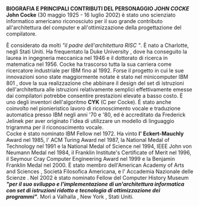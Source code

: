 **BIOGRAFIA E PRINCIPALI CONTRIBUTI DEL PERSONAGGIO _JOHN COCKE_** 
**John Cocke** (30 maggio 1925 - 16 luglio 2002) è stato uno scienziato informatico americano riconosciuto per il suo grande contributo all'architettura del computer e all'ottimizzazione della progettazione del compilatore.

È considerato da molti _"il padre dell'architettura RISC "_.
È nato a Charlotte, negli Stati Uniti. Ha frequentato la Duke University , dove ha conseguito la laurea in ingegneria meccanica nel 1946 e il dottorato di ricerca in matematica nel 1956.
Cocke ha trascorso tutta la sua carriera come ricercatore industriale per IBM fino al 1992.
Forse il progetto in cui le sue innovazioni sono state maggiormente notate è stato nel minicomputer IBM 801 , dove la sua realizzazione che abbinare il design del set di istruzioni dell'architettura alle istruzioni relativamente semplici effettivamente emesse dai compilatori potrebbe consentire prestazioni elevate a basso costo.
È uno degli inventori dell'algoritmo **CYK** (C per Cocke). È stato anche coinvolto nel pionieristico lavoro di riconoscimento vocale e traduzione automatica presso IBM negli anni '70 e '80, ed è accreditato da Frederick Jelinek per aver originato l'idea di utilizzare un modello di linguaggio trigramma per il riconoscimento vocale.  
Cocke è stato nominato IBM Fellow nel 1972. Ha vinto **l' Eckert-Mauchly** Award nel 1985, l' ACM Turing Award nel 1987, la National Medal of Technology nel 1991 e la National Medal of Science nel 1994, IEEE John von Neumann Medal nel 1984, il Franklin Institute's Certificate of Merit nel 1996, il Seymour Cray Computer Engineering Award nel 1999 e la Benjamin Franklin Medal nel 2000. È stato membro dell'American Academy of Arts and Sciences , Società Filosofica Americana, e l' Accademia Nazionale delle Scienze . 
Nel 2002 è stato nominato Fellow del Computer History Museum _**"per il suo sviluppo e l'implementazione di un'architettura informatica con set di istruzioni ridotto e tecnologia di ottimizzazione dei programmi"**_.
Morì a Valhalla , New York , Stati Uniti.
